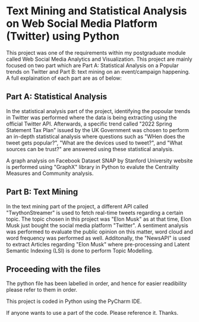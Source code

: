 # Text Mining and Statistical Analysis on Web Social Media Platform (Twitter) using Python

This project was one of the requirements within my postgraduate module called Web Social Media Analytics and Visualization. This project are mainly focused on two part which are Part A: Statistical Analysis on a Popular trends on Twitter and Part B: text mining on an event/campaign happening. A full explaination of each part are as of below:

## Part A: Statistical Analysis

In the statistical analysis part of the project, identifying the popoular trends in Twitter was performed where the data is being extracting using the official Twitter API. Afterwards, a specific trend called "2022 Spring Statement Tax Plan" issued by the UK Government was chosen to perform an in-depth statistical analysis where questions such as "WHen does the tweet gets popular?", "What are the devices used to tweet?", and "What sources can be trust?" are answered using these statistical analysis. 

A graph analysis on Facebook Dataset SNAP by Stanford University website is performed using "GraphX" library in Python to evalute the Centrality Measures and Community analysis. 

## Part B: Text Mining

In the text mining part of the project, a different API called "TwythonStreamer" is used to fetch real-time tweets regarding a certain topic. The topic chosen in this project was "Elon Musk" as at that time, Elon Musk just bought the social media platform "Twitter". A sentiment analysis was performed to evaluate the public opinion on this matter, word cloud and word frequency was performed as well. Additonally, the "NewsAPI" is used to extract Articles regarding "Elon Musk" where pre-processing and Latent Semantic Indexing (LSI) is done to perform Topic Modelling. 

## Proceeding with the files

The python file has been labelled in order, and hence for easier readibility please refer to them in order.

This project is coded in Python using the PyCharm IDE.


If anyone wants to use a part of the code. Please reference it. Thanks.
